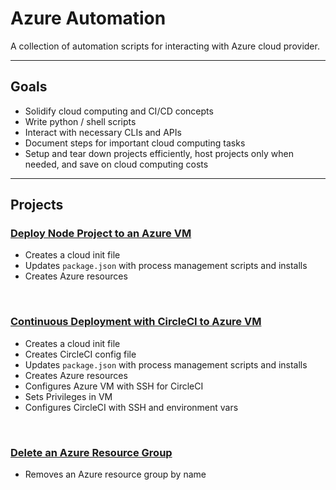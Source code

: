 # Azure Automation

A collection of automation scripts for interacting with Azure cloud provider.

---

## Goals
- Solidify cloud computing and CI/CD concepts
- Write python / shell scripts
- Interact with necessary CLIs and APIs
- Document steps for important cloud computing tasks
- Setup and tear down projects efficiently, host projects only when needed, and save on cloud computing costs

---
## Projects

###  [Deploy Node Project to an Azure VM](./azure_vm_node_deploy)
- Creates a cloud init file
- Updates `package.json` with process management scripts and installs
- Creates Azure resources

<br>

### [Continuous Deployment with CircleCI to Azure VM](./azure_vm_circleci_node_deploy)
- Creates a cloud init file
- Creates CircleCI config file
- Updates `package.json` with process management scripts and installs
- Creates Azure resources
- Configures Azure VM with SSH for CircleCI
- Sets Privileges in VM
- Configures CircleCI with SSH and environment vars

<br>

### [Delete an Azure Resource Group](./azure_delete_resource_group)
- Removes an Azure resource group by name

